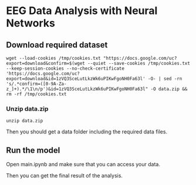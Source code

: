 # EEG Data Analysis with Neural Networks

## Download required dataset

```console
wget --load-cookies /tmp/cookies.txt "https://docs.google.com/uc?export=download&confirm=$(wget --quiet --save-cookies /tmp/cookies.txt --keep-session-cookies --no-check-certificate 'https://docs.google.com/uc?export=download&id=1zVQ3SceLutLkzWk6uPIKwFgoNH0Fa63l' -O- | sed -rn 's/.*confirm=([0-9A-Za-z_]+).*/\1\n/p')&id=1zVQ3SceLutLkzWk6uPIKwFgoNH0Fa63l" -O data.zip && rm -rf /tmp/cookies.txt
```

### Unzip data.zip

```console
unzip data.zip
```

Then you should get a data folder including the required data files.

## Run the model

Open main.ipynb and make sure that you can access your data.

Then you can get the final result of the analysis.

